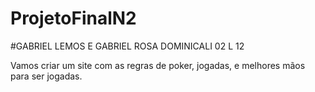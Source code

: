 # ProjetoFinalN2

#GABRIEL LEMOS E GABRIEL ROSA DOMINICALI 02 L 12

Vamos criar um site com as regras de poker, jogadas, e melhores mãos para ser jogadas.


